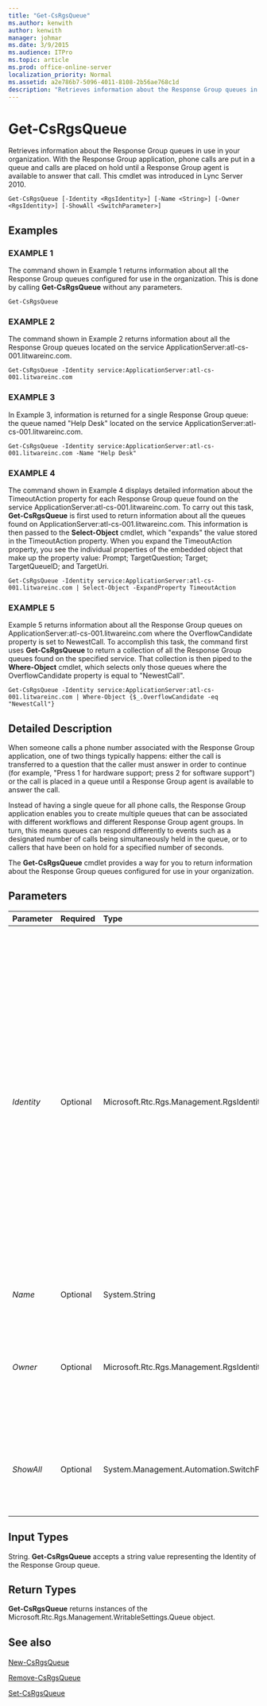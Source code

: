 ```yaml
---
title: "Get-CsRgsQueue"
ms.author: kenwith
author: kenwith
manager: johmar
ms.date: 3/9/2015
ms.audience: ITPro
ms.topic: article
ms.prod: office-online-server
localization_priority: Normal
ms.assetid: a2e786b7-5096-4011-8108-2b56ae768c1d
description: "Retrieves information about the Response Group queues in use in your organization. With the Response Group application, phone calls are put in a queue and calls are placed on hold until a Response Group agent is available to answer that call. This cmdlet was introduced in Lync Server 2010."
---
```


# Get-CsRgsQueue
 
Retrieves information about the Response Group queues in use in your organization. With the Response Group application, phone calls are put in a queue and calls are placed on hold until a Response Group agent is available to answer that call. This cmdlet was introduced in Lync Server 2010.
  
```
Get-CsRgsQueue [-Identity <RgsIdentity>] [-Name <String>] [-Owner <RgsIdentity>] [-ShowAll <SwitchParameter>]
```

## Examples

### EXAMPLE 1

The command shown in Example 1 returns information about all the Response Group queues configured for use in the organization. This is done by calling **Get-CsRgsQueue** without any parameters.
  
```
Get-CsRgsQueue
```

### EXAMPLE 2

The command shown in Example 2 returns information about all the Response Group queues located on the service ApplicationServer:atl-cs-001.litwareinc.com.
  
```
Get-CsRgsQueue -Identity service:ApplicationServer:atl-cs-001.litwareinc.com
```

### EXAMPLE 3

In Example 3, information is returned for a single Response Group queue: the queue named "Help Desk" located on the service ApplicationServer:atl-cs-001.litwareinc.com.
  
```
Get-CsRgsQueue -Identity service:ApplicationServer:atl-cs-001.litwareinc.com -Name "Help Desk"
```

### EXAMPLE 4

The command shown in Example 4 displays detailed information about the TimeoutAction property for each Response Group queue found on the service ApplicationServer:atl-cs-001.litwareinc.com. To carry out this task, **Get-CsRgsQueue** is first used to return information about all the queues found on ApplicationServer:atl-cs-001.litwareinc.com. This information is then passed to the **Select-Object** cmdlet, which "expands" the value stored in the TimeoutAction property. When you expand the TimeoutAction property, you see the individual properties of the embedded object that make up the property value: Prompt; TargetQuestion; Target; TargetQueueID; and TargetUri.
  
```
Get-CsRgsQueue -Identity service:ApplicationServer:atl-cs-001.litwareinc.com | Select-Object -ExpandProperty TimeoutAction
```

### EXAMPLE 5

Example 5 returns information about all the Response Group queues on ApplicationServer:atl-cs-001.litwareinc.com where the OverflowCandidate property is set to NewestCall. To accomplish this task, the command first uses **Get-CsRgsQueue** to return a collection of all the Response Group queues found on the specified service. That collection is then piped to the **Where-Object** cmdlet, which selects only those queues where the OverflowCandidate property is equal to "NewestCall".
  
```
Get-CsRgsQueue -Identity service:ApplicationServer:atl-cs-001.litwareinc.com | Where-Object {$_.OverflowCandidate -eq "NewestCall"}
```

## Detailed Description

When someone calls a phone number associated with the Response Group application, one of two things typically happens: either the call is transferred to a question that the caller must answer in order to continue (for example, "Press 1 for hardware support; press 2 for software support") or the call is placed in a queue until a Response Group agent is available to answer the call. 
  
Instead of having a single queue for all phone calls, the Response Group application enables you to create multiple queues that can be associated with different workflows and different Response Group agent groups. In turn, this means queues can respond differently to events such as a designated number of calls being simultaneously held in the queue, or to callers that have been on hold for a specified number of seconds.
  
The **Get-CsRgsQueue** cmdlet provides a way for you to return information about the Response Group queues configured for use in your organization.
  
## Parameters

|**Parameter**|**Required**|**Type**|**Description**|
|:-----|:-----|:-----|:-----|
| _Identity_ <br/> |Optional  <br/> |Microsoft.Rtc.Rgs.Management.RgsIdentity  <br/> |Represents either the Identity of the service where the Response Group queue is hosted or the full Identity of the queue itself. If you specify the service Identity (for example,  `service:ApplicationServer:atl-cs-001.litwareinc.com`), then all the Response Group queues hosted on that service will be returned. If you specify the Identity of the queue, then only the specified Response Group queue will be returned. Note that the Identity of a queue consists of the service Identity followed by a globally unique identifier (GUID); for example:  `service:ApplicationServer:atl-cs-001.litwareinc.com /1987d3c2-4544-489d-bbe3-59f79f530a83`.  <br/> An alternate way to return a single Response Group queue is to specify the service Identity, then include the Name parameter and the queue name. That enables you to retrieve a specific Response Group queue without having to know the GUID assigned to that queue.  <br/> If called without any parameters, **Get-CsRgsQueue** returns all the Response Group queues configured for use in your organization. <br/> |
| _Name_ <br/> |Optional  <br/> |System.String  <br/> |Unique name given to the Response Group queue at the time the queue was created.  <br/> |
| _Owner_ <br/> |Optional  <br/> |Microsoft.Rtc.Rgs.Management.RgsIdentity  <br/> |Fully qualified domain name of the pool that "owns" the queue. The Owner pool ID and the Pool ID of a queue are typically the same. However, if a queue needs to temporarily be moved (perhaps in a disaster recovery procedure) then the Pool ID will change. However, the Owner ID will continue to point to the original pool.  <br/> |
| _ShowAll_ <br/> |Optional  <br/> |System.Management.Automation.SwitchParameter  <br/> |When present, shows all the Response Group queues, including those queues where the Owner pool ID and the Pool ID are different. By default, Get-CsRgsQueue only returns information about queues where the Owner pool ID and the Pool ID are identical.  <br/> |
   
## Input Types

String. **Get-CsRgsQueue** accepts a string value representing the Identity of the Response Group queue.
  
## Return Types

 **Get-CsRgsQueue** returns instances of the Microsoft.Rtc.Rgs.Management.WritableSettings.Queue object.
  
## See also

#### 

[New-CsRgsQueue](new-csrgsqueue.md)
  
[Remove-CsRgsQueue](remove-csrgsqueue.md)
  
[Set-CsRgsQueue](set-csrgsqueue.md)


